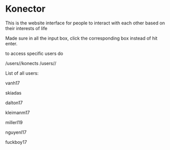 # Konector
This is the website interface for people to interact with each other based on their interests of life

Made sure in all the input box, click the corresponding box instead of hit enter. 

to access specific users do

/users/<username>/konects
/users/<username>/

List of all users:

vanh17
	
skiadas

dalton17

kleimanm17

millerl19
	
nguyenl17

fuckboy17
